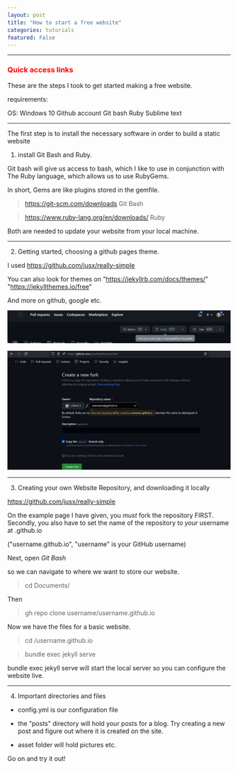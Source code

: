 ```yaml
---
layout: post
title: "How to start a free website"
categories: tutorials
featured: False 
---
```



______________________________________________________________________________________________________


### <span style="color: red; font-weight: bold;">Quick access links</span>

These are the steps I took to get started making a free website.  

requirements:


OS: Windows 10
Github account
Git bash
Ruby
Sublime text

______________________________________________________________________________________________________


The first step is to install the necessary software in order to build a static website

1. install Git Bash and Ruby. 

Git bash will give us access to bash, which I like to use in conjunction with The Ruby language, which allows us to use RubyGems.

In short, Gems are like plugins stored in the gemfile.

> https://git-scm.com/downloads Git Bash

> https://www.ruby-lang.org/en/downloads/ Ruby


Both are needed to update your website from your local machine.

______________________________________________________________________________________________________ 

2. Getting started, choosing a github pages theme.

I used https://github.com/jusx/really-simple

You can also look for themes on "https://jekyllrb.com/docs/themes/"         "https://jekyllthemes.io/free"

And more on github, google etc.

![fork](/assets/fork.jpg)

![fork2](/assets/fork2.jpg)

______________________________________________________________________________________________________

3. Creating your own Website Repository, and downloading it locally

https://github.com/jusx/really-simple 

On the example page I have given, you *must* fork the repository FIRST. Secondly, you also have to set the name of the repository to *your* username at .github.io 

("username.github.io", "username" is your GitHub username) 



Next, open *Git Bash* 

so we can navigate to where we want to store our website. 

> cd Documents/

Then

>  gh repo clone username/username.github.io


Now we have the files for a basic website. 

> cd /username.github.io


> bundle exec jekyll serve 

bundle exec jekyll serve will start the local server so you can configure the website live.
______________________________________________________________________________________________________

4. Important directories and files 

- config.yml is our configuration file

- the "posts" directory will hold your posts for a blog. Try creating a new post and figure out where it is created on the site.

- asset folder will hold pictures etc.

Go on and try it out! 


